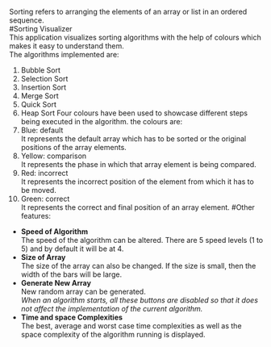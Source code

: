 Sorting refers to arranging the elements of an array or list in an ordered sequence.<br/>
#Sorting Visualizer<br/>
This application visualizes sorting algorithms with the help of colours which makes it easy to understand them. <br/>The algorithms implemented are:
1. Bubble Sort
2. Selection Sort
3. Insertion Sort
4. Merge Sort
5. Quick Sort
6. Heap Sort
Four colours have been used to showcase different steps being executed in the algorithm. the colours are:
1. Blue: default<br/>It represents the default array which has to be sorted or the original positions of the array elements.
2. Yellow: comparison<br/>It represents the phase in which that array element is being compared.
3. Red: incorrect<br/>It represents the incorrect position of the element from which it has to be moved.
4. Green: correct<br/>It represents the correct and final position of an array element.
#Other features:
* **Speed of Algorithm**<br/>The speed of the algorithm can be altered. There are 5 speed levels (1 to 5) and by default it will be at 4.
* **Size of Array**<br/>The size of the array can also be changed. If the size is small, then the width of the bars will be large.
* **Generate New Array**<br/>New random array can be generated.<br/>
*When an algorithm starts, all these buttons are disabled so that it does not affect the implementation of the current algorithm.*<br/>
* **Time and space Complexities**<br/>The best, average and worst case time complexities as well as the space complexity of the algorithm running is displayed.
